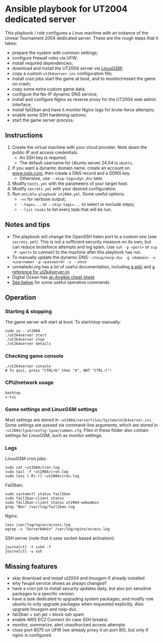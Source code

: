 # Ansible playbook for UT2004 dedicated server

This playbook / role configures a Linux machine with an instance of the Unreal Tournament 2004 dedicated server. These are the rough steps that it takes:

- prepare the system with common settings;
- configure firewall rules via UFW;
- install required dependencies;
- download and install the UT2004 server via [LinuxGSM](https://linuxgsm.com/);
- copy a custom `ut2k4server.ini` configuration file;
- install cron jobs start the game at boot, and to monitor/restart the game on crash;
- copy some extra custom game data;
- configure the No-IP dynamic DNS service;
- install and configure Nginx as reverse proxy for the UT2004 web admin interface;
- install fail2ban and have it monitor Nginx logs for brute-force attempts;
- enable some SSH hardening options;
- start the game server process.


## Instructions

1. Create the virtual machine with your cloud provider. Note down the public IP and access credentials.
    - An SSH key is required.
    - The default username for Ubuntu server 24.04 is `ubuntu`.
2. If you want a dynamic domain name, create an account on www.noip.com, then create a DNS record and a DDNS key.
    - Otherwise, use `--skip-tags=dyn_dns` later.
3. Modify `hosts.yml` with the parameters of your target host.
4. Modify `secrets.yml` with your desired configuration.
5. Run `ansible-playbook ut2004.yml`. Some useful options:
    - `-vv` for verbose output;
    - `--tags=...` or `--skip-tags=...` to select or exclude steps;
    - `--list-tasks` to list every task that will be run.


## Notes and tips

- The playbook will change the OpenSSH listen port to a custom one (see `secrets.yml`). This is not a sufficient security measure on its own, but can reduce bruteforce attempts and log spam. Use `ssh -p <port>` or `scp -P <port>` to connect to the machine after this playbook has run.
- To manually update the dynamic DNS: `~/noip/noip-duc -g <domain> -u <username> -p <password> -v --once`
- unrealwiki.org has a lot of useful documentation, including [a wiki](https://wiki.unrealadmin.org/Main_Page) and [a reference for ut2k4server.ini](https://unrealadmin.org/server_ini_reference/ut2004)
- Digital Ocean has [an Ansible cheat sheet](https://www.digitalocean.com/community/cheatsheets/how-to-use-ansible-cheat-sheet-guide)
- [See below](#operation) for some useful operative commands

## Operation

### Starting & stopping

The game server will start at boot. To start/stop manually:
```
sudo su - ut2004
./ut2k4server start
./ut2k4server stop
./ut2k4server details
```

### Checking game console

```
./ut2k4server console
# To quit, press "CTRL+b" then "d", NOT "CTRL-C"!
```

### CPU/network usage

```
bashtop
s-tui
```

### Game settings and LinuxGSM settings

Most settings are stored in `~ut2004/serverfiles/System/ut2k4server.ini`. Some settings are passed via command-line arguments, which are stored in `~ut2004/lgsm/config-lgsm/common.cfg`. Files in these folder also contain settings for LinuxGSM, such as monitor settings.

### Logs

LinuxGSM cron jobs:

```
sudo cat ~ut2004/cron.log
sudo tail -f ~ut2004/cron.log
sudo less [-R|-r] ~ut2004/cron.log
```

Fail2ban:

```
sudo systemctl status fail2ban
sudo fail2ban-client status
sudo fail2ban-client status ut2004-webadmin
grep "Ban" /var/log/fail2ban.log
```

Nginx:

```
less /var/log/nginx/access.log
egrep -v "ServerAdmin" /var/log/nginx/access.log
```

SSH server (note that it uses socket-based activation):

```
journalctl -t sshd -f
journalctl -u ssh
```


## Missing features

- skip download and install ut2004 and linuxgsm if already installed
- why fwupd service shows as always changed?
- have a cron job to install security updates daily, but also pin sensitive packages to a specific version.
- have a task dedicated to upgrading system packages, and modify role ubuntu to only upgrade packages when requested explicitly. Also upgrade linuxgsm and noip-duc.
- fail2ban + ssh jail = block ssh spam
- enable AWS EC2 Connect (in case SSH breaks)
- monitor, summarize, alert unauthorized access attempts
- close port 8075 on UFW (we already proxy it on port 80), but only if nginx is configured.
